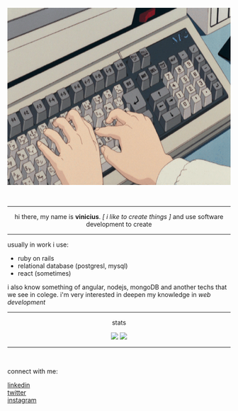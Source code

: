 <p align="center"><img height="400em" src="https://github.com/ViniciusLisboa07/ViniciusLisboa07/blob/main/tech.gif" /></p>

<br>

<hr>

<p align="center">
  hi there, my name is <b>vinicius</b>. <i>[ i like to create things ]</i> and use software development to create
</p>

<hr>

usually in work i use:

- ruby on rails
- relational database (postgresl, mysql)
- react (sometimes)

i also know something of angular, nodejs, mongoDB and another techs that we see in colege. i'm very interested in deepen my knowledge in _web development_

<hr>
<p align="center">stats</p>  


<p align="center">
  
  <img height="180em" src="https://github-readme-stats.vercel.app/api?username=viniciuslisboa07&theme=dark&show_icons=true"/>

  <img height="180em" src="https://github-readme-stats.vercel.app/api/top-langs/?username=ViniciusLisboa07&theme=dark&layout=compact"/>
  
</p>

<hr>

<br>

connect with me:

<div>
  <a href="https://www.linkedin.com/in/vin%c3%adcius-lisboa-6347971a9/">linkedin</a><br>
  <a href="https://twitter.com/lisboa10_lisboa" target="_blank">twitter</a><br>
  <a href="https://www.instagram.com/viniciuslisboaaa/" target="_blank">instagram</a><br>
</div>
